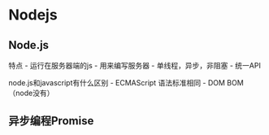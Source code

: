 # Nodejs

## Node.js

特点
    - 运行在服务器端的js
    - 用来编写服务器
    - 单线程，异步，非阻塞
    - 统一API

node.js和javascript有什么区别
    - ECMAScript 语法标准相同
    - DOM BOM （node没有）

## 异步编程Promise
    

